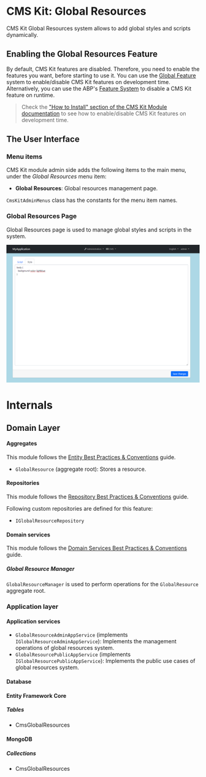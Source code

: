 # CMS Kit: Global Resources

CMS Kit Global Resources system allows to add global styles and scripts dynamically.

## Enabling the Global Resources Feature

By default, CMS Kit features are disabled. Therefore, you need to enable the features you want, before starting to use it. You can use the [Global Feature](../../framework/infrastructure/global-features.md) system to enable/disable CMS Kit features on development time. Alternatively, you can use the ABP's [Feature System](../../framework/infrastructure/features.md) to disable a CMS Kit feature on runtime.

> Check the ["How to Install" section of the CMS Kit Module documentation](index.md#how-to-install) to see how to enable/disable CMS Kit features on development time.

## The User Interface

### Menu items

CMS Kit module admin side adds the following items to the main menu, under the *Global Resources* menu item:

* **Global Resources**: Global resources management page.

`CmsKitAdminMenus` class has the constants for the menu item names.

### Global Resources Page

Global Resources page is used to manage global styles and scripts in the system.

![cms-kit-global-resources-page](../../images/cmskit-module-global-resources-page.png)

# Internals

## Domain Layer

#### Aggregates

This module follows the [Entity Best Practices & Conventions](../../framework/architecture/best-practices/entities.md) guide.

- `GlobalResource` (aggregate root): Stores a resource.

#### Repositories

This module follows the [Repository Best Practices & Conventions](../../framework/architecture/best-practices/repositories.md) guide.

Following custom repositories are defined for this feature:

- `IGlobalResourceRepository`

#### Domain services

This module follows the [Domain Services Best Practices & Conventions](../../framework/architecture/best-practices/domain-services.md) guide.

##### Global Resource Manager

`GlobalResourceManager` is used to perform operations for the `GlobalResource` aggregate root.

### Application layer

#### Application services

- `GlobalResourceAdminAppService` (implements `IGlobalResourceAdminAppService`): Implements the management operations of global resources system.
- `GlobalResourcePublicAppService` (implements `IGlobalResourcePublicAppService`): Implements the public use cases of global resources system.

#### Database

#### Entity Framework Core

##### Tables

- CmsGlobalResources

#### MongoDB

##### Collections

- CmsGlobalResources